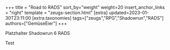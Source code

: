 +++
title = "Road to RADS"
sort_by="weight"
weight=20
insert_anchor_links = "right"
template = "zeugs-section.html"
[extra]
updated=2023-01-30T23:11:00
[extra.taxonomies]
tags=["zeugs","RPG","Shadowrun","RADS"]
authors=["GemüseEier"]
+++

Platzhalter Shadowrun 6 RADS

<!-- more -->

Test

